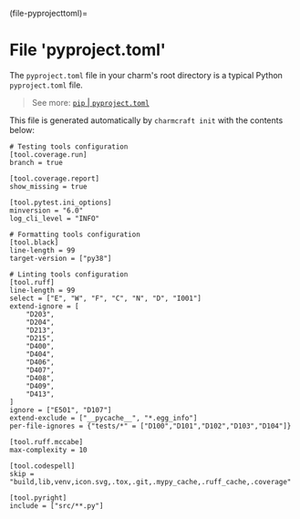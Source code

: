 (file-pyprojecttoml)=
# File 'pyproject.toml'

The `pyproject.toml` file in your charm's root directory is a typical Python `pyproject.toml` file.

> See more: [`pip` | `pyproject.toml`](https://pip.pypa.io/en/stable/reference/build-system/pyproject-toml/)

This file is generated automatically by `charmcraft init` with the contents below:

```text
# Testing tools configuration
[tool.coverage.run]
branch = true

[tool.coverage.report]
show_missing = true

[tool.pytest.ini_options]
minversion = "6.0"
log_cli_level = "INFO"

# Formatting tools configuration
[tool.black]
line-length = 99
target-version = ["py38"]

# Linting tools configuration
[tool.ruff]
line-length = 99
select = ["E", "W", "F", "C", "N", "D", "I001"]
extend-ignore = [
    "D203",
    "D204",
    "D213",
    "D215",
    "D400",
    "D404",
    "D406",
    "D407",
    "D408",
    "D409",
    "D413",
]
ignore = ["E501", "D107"]
extend-exclude = ["__pycache__", "*.egg_info"]
per-file-ignores = {"tests/*" = ["D100","D101","D102","D103","D104"]}

[tool.ruff.mccabe]
max-complexity = 10

[tool.codespell]
skip = "build,lib,venv,icon.svg,.tox,.git,.mypy_cache,.ruff_cache,.coverage"

[tool.pyright]
include = ["src/**.py"]
```